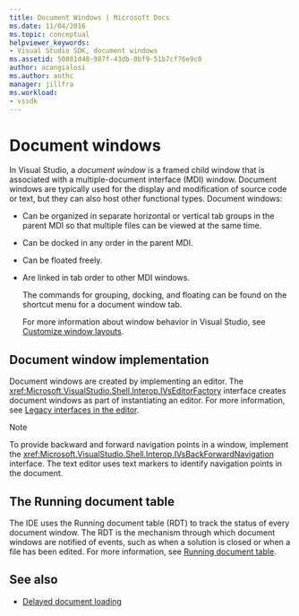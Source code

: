 ```yaml
---
title: Document Windows | Microsoft Docs
ms.date: 11/04/2016
ms.topic: conceptual
helpviewer_keywords:
- Visual Studio SDK, document windows
ms.assetid: 50081d48-987f-43db-8bf9-51b7cf76e9c0
author: acangialosi
ms.author: anthc
manager: jillfra
ms.workload:
- vssdk
---
```

# Document windows
In Visual Studio, a *document window* is a framed child window that is associated with a multiple-document interface (MDI) window. Document windows are typically used for the display and modification of source code or text, but they can also host other functional types. Document windows:

- Can be organized in separate horizontal or vertical tab groups in the parent MDI so that multiple files can be viewed at the same time.

- Can be docked in any order in the parent MDI.

- Can be floated freely.

- Are linked in tab order to other MDI windows.

  The commands for grouping, docking, and floating can be found on the shortcut menu for a document window tab.

  For more information about window behavior in Visual Studio, see [Customize window layouts](../../ide/customizing-window-layouts-in-visual-studio.md).

## Document window implementation
 Document windows are created by implementing an editor. The <xref:Microsoft.VisualStudio.Shell.Interop.IVsEditorFactory> interface creates document windows as part of instantiating an editor. For more information, see [Legacy interfaces in the editor](/visualstudio/extensibility/legacy-interfaces-in-the-editor?view=vs-2015).

> [!NOTE]
> To provide backward and forward navigation points in a window, implement the <xref:Microsoft.VisualStudio.Shell.Interop.IVsBackForwardNavigation> interface. The text editor uses text markers to identify navigation points in the document.

## The Running document table
 The IDE uses the Running document table (RDT) to track the status of every document window. The RDT is the mechanism through which document windows are notified of events, such as when a solution is closed or when a file has been edited. For more information, see [Running document table](../../extensibility/internals/running-document-table.md).

## See also
- [Delayed document loading](../../extensibility/internals/delayed-document-loading.md)
